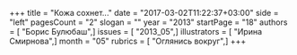+++
title = "Кожа сохнет..."
date = "2017-03-02T11:22:37+03:00"
side = "left"
pagesCount = "2"
slogan = ""
year = "2013"
startPage = "18"
authors = [ "Борис Булюбаш",]
issues = [ "2013_05",]
illustrators = [ "Ирина Смирнова",]
month = "05"
rubrics = [ "Оглянись вокруг",]
+++
